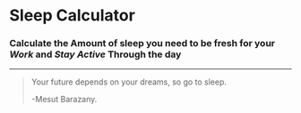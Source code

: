<!-- This is a Text File where all of the Information about the project will be provide.- Note only for Development Purposes.

What are the things that i must provide in this file?
1 => title
2 => Information
3 => Version Number
4 => Mode ( debug ,production )
5 => Starting Date
6 => Estimated Finish Date
7 => Features


 title : Sleep Calculator
information: This Website is there to Provide a Better Sleeping Pattern for the Consumers
version_number : 0.1v,
mode : debug,
start_date : "30/12/2020"
estimated_finish_date : "2/1/2021"
features : {
  dynamic,
  responsive,
  neomorphism,
  Calculator,
  Sleep Information,
  Sleep Snips,
  Referral System,
  Affiliate Program,
}

-->

# Sleep Calculator

### Calculate the Amount of sleep you need to be fresh for your ***Work*** and ***Stay Active*** Through the day

---

> Your future depends on your dreams, so go to sleep.
>
> -Mesut Barazany.


